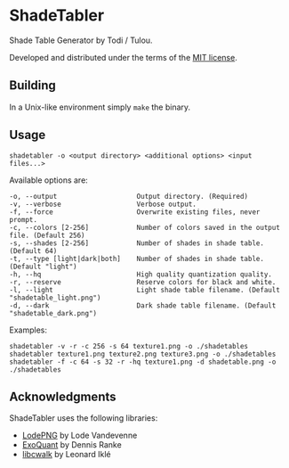 # ShadeTabler
Shade Table Generator by Todi / Tulou.

Developed and distributed under the terms of the [MIT license](./LICENSE).

## Building

In a Unix-like environment simply `make` the binary.

## Usage

	shadetabler -o <output directory> <additional options> <input files...>

Available options are:

	-o, --output                    Output directory. (Required)
	-v, --verbose                   Verbose output.
	-f, --force                     Overwrite existing files, never prompt.
	-c, --colors [2-256]            Number of colors saved in the output file. (Default 256)
	-s, --shades [2-256]            Number of shades in shade table. (Default 64)
	-t, --type [light|dark|both]    Number of shades in shade table. (Default "light")
	-h, --hq                        High quality quantization quality.
	-r, --reserve                   Reserve colors for black and white.
	-l, --light                     Light shade table filename. (Default "shadetable_light.png")
	-d, --dark                      Dark shade table filename. (Default "shadetable_dark.png")

Examples:

	shadetabler -v -r -c 256 -s 64 texture1.png -o ./shadetables
	shadetabler texture1.png texture2.png texture3.png -o ./shadetables
	shadetabler -f -c 64 -s 32 -r -hq texture1.png -d shadetable.png -o ./shadetables

## Acknowledgments
ShadeTabler uses the following libraries:

* [LodePNG](https://lodev.org/lodepng/) by Lode Vandevenne
* [ExoQuant](https://github.com/exoticorn/exoquant/) by Dennis Ranke
* [libcwalk](https://github.com/likle/cwalk/) by Leonard Iklé
